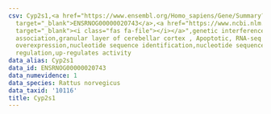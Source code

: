 ```yaml
---
csv: Cyp2s1,<a href="https://www.ensembl.org/Homo_sapiens/Gene/Summary?db=core;g=ENSRNOG00000020743"
  target="_blank">ENSRNOG00000020743</a>,<a href="https://www.ncbi.nlm.nih.gov/pubmed/30467350"
  target="_blank"><i class="fas fa-file"></i></a>",genetic interference,functional
  association,granular layer of cerebellar cortex , Apoptotic, RNA-seq assay, hsf-1
  overexpression,nucleotide sequence identification,nucleotide sequence identification,transcriptional
  regulation,up-regulates activity
data_alias: Cyp2s1
data_id: ENSRNOG00000020743
data_numevidence: 1
data_species: Rattus norvegicus
data_taxid: '10116'
title: Cyp2s1
---
```

